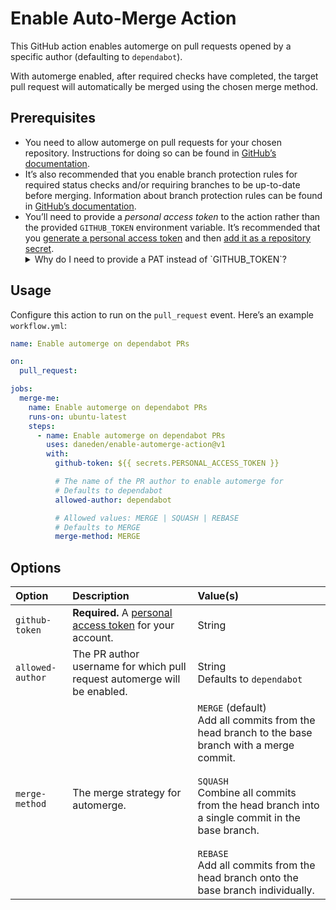 # Enable Auto-Merge Action

This GitHub action enables automerge on pull requests opened by a specific
author (defaulting to `dependabot`).

With automerge enabled, after required checks have completed, the target pull
request will automatically be merged using the chosen merge method.

## Prerequisites

- You need to allow automerge on pull requests for your chosen repository.
  Instructions for doing so can be found in
  [GitHub’s documentation](https://docs.github.com/en/github/administering-a-repository/managing-auto-merge-for-pull-requests-in-your-repository).
- It’s also recommended that you enable branch protection rules for required
  status checks and/or requiring branches to be up-to-date before merging.
  Information about branch protection rules can be found in
  [GitHub’s documentation](https://docs.github.com/en/github/administering-a-repository/managing-a-branch-protection-rule).
- You’ll need to provide a _personal access token_ to the action rather than the
  provided `GITHUB_TOKEN` environment variable. It’s recommended that you
  [generate a personal access token](https://help.github.com/articles/creating-a-personal-access-token-for-the-command-line/)
  and then
  [add it as a repository secret](https://docs.github.com/en/actions/reference/encrypted-secrets#creating-encrypted-secrets-for-a-repository).
  <details>
    <summary>Why do I need to provide a PAT instead of `GITHUB_TOKEN`?</summary>
    This is because enabling automerge is only allowed by users with `repo` write-level access. The `GITHUB_TOKEN` env variable has limited permissions and doesn’t permit changing the automerge status of a pull request.
  </details>

## Usage

Configure this action to run on the `pull_request` event. Here’s an example
`workflow.yml`:

```yaml
name: Enable automerge on dependabot PRs

on:
  pull_request:

jobs:
  merge-me:
    name: Enable automerge on dependabot PRs
    runs-on: ubuntu-latest
    steps:
      - name: Enable automerge on dependabot PRs
        uses: daneden/enable-automerge-action@v1
        with:
          github-token: ${{ secrets.PERSONAL_ACCESS_TOKEN }}

          # The name of the PR author to enable automerge for
          # Defaults to dependabot
          allowed-author: dependabot

          # Allowed values: MERGE | SQUASH | REBASE
          # Defaults to MERGE
          merge-method: MERGE
```

## Options

| Option           | Description                                                                                                                                        | Value(s)                                                                                                                                                                                                                                                                                                  |
| :--------------- | :------------------------------------------------------------------------------------------------------------------------------------------------- | :-------------------------------------------------------------------------------------------------------------------------------------------------------------------------------------------------------------------------------------------------------------------------------------------------------- |
| `github-token`   | **Required.** A [personal access token](https://help.github.com/articles/creating-a-personal-access-token-for-the-command-line/) for your account. | String                                                                                                                                                                                                                                                                                                    |
| `allowed-author` | The PR author username for which pull request automerge will be enabled.                                                                           | String<br/>Defaults to `dependabot`                                                                                                                                                                                                                                                                       |
| `merge-method`   | The merge strategy for automerge.                                                                                                                  | `MERGE` (default)<br/>Add all commits from the head branch to the base branch with a merge commit.<br/><br/> `SQUASH`<br/>Combine all commits from the head branch into a single commit in the base branch.<br/><br/>`REBASE`<br/>Add all commits from the head branch onto the base branch individually. |
